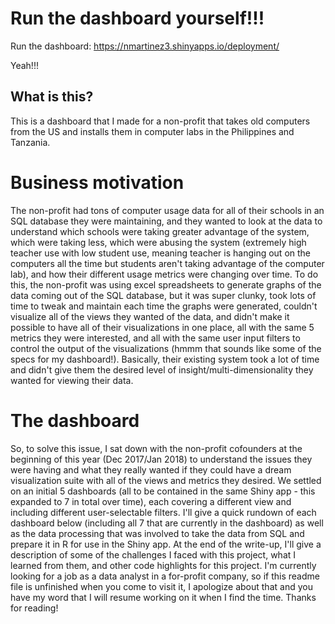 # Run the dashboard yourself!!!

Run the dashboard: https://nmartinez3.shinyapps.io/deployment/

Yeah!!!

## What is this?

This is a dashboard that I made for a non-profit that takes old computers from the US and installs them in computer labs in the Philippines and Tanzania.

# Business motivation

The non-profit had tons of computer usage data for all of their schools in an SQL database they were maintaining, and they wanted to look at the data to understand which schools were taking greater advantage of the system, which were taking less, which were abusing the system (extremely high teacher use with low student use, meaning teacher is hanging out on the computers all the time but students aren't taking advantage of the computer lab), and how their different usage metrics were changing over time. To do this, the non-profit was using excel spreadsheets to generate graphs of the data coming out of the SQL database, but it was super clunky, took lots of time to tweak and maintain each time the graphs were generated, couldn't visualize all of the views they wanted of the data, and didn't make it possible to have all of their visualizations in one place, all with the same 5 metrics they were interested, and all with the same user input filters to control the output of the visualizations (hmmm that sounds like some of the specs for my dashboard!). Basically, their existing system took a lot of time and didn't give them the desired level of insight/multi-dimensionality they wanted for viewing their data.

# The dashboard

So, to solve this issue, I sat down with the non-profit cofounders at the beginning of this year (Dec 2017/Jan 2018) to understand the issues they were having and what they really wanted if they could have a dream visualization suite with all of the views and metrics they desired. We settled on an initial 5 dashboards (all to be contained in the same Shiny app - this expanded to 7 in total over time), each covering a different view and including different user-selectable filters. I'll give a quick rundown of each dashboard below (including all 7 that are currently in the dashboard) as well as the data processing that was involved to take the data from SQL and prepare it in R for use in the Shiny app. At the end of the write-up, I'll give a description of some of the challenges I faced with this project, what I learned from them, and other code highlights for this project. I'm currently looking for a job as a data analyst in a for-profit company, so if this readme file is unfinished when you come to visit it, I apologize about that and you have my word that I will resume working on it when I find the time. Thanks for reading!

